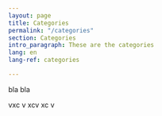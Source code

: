 ```yaml
---
layout: page
title: Categories
permalink: "/categories"
section: Categories
intro_paragraph: These are the categories
lang: en
lang-ref: categories

---
```



bla bla


vxc
v
xcv
xc
v
